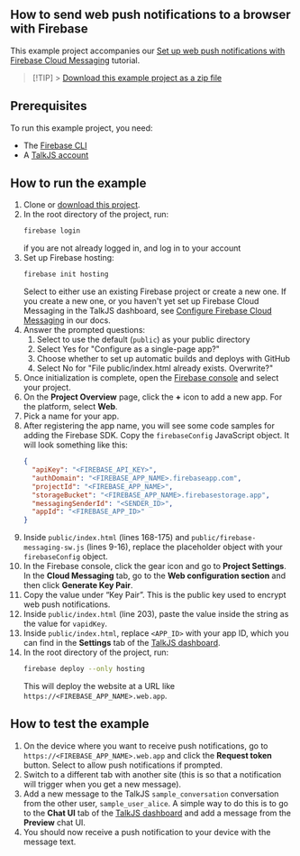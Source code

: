 ## How to send web push notifications to a browser with Firebase

This example project accompanies our [Set up web push notifications with Firebase Cloud Messaging](https://talkjs.com/resources/set-up-web-push-notifications-with-firebase-cloud-messaging/) tutorial.

> [!TIP] > [Download this example project as a zip file](https://github.com/talkjs/talkjs-examples/releases/latest/download/firebase.notifications-example.zip)

## Prerequisites

To run this example project, you need:

- The [Firebase CLI](https://firebase.google.com/docs/cli#install_the_firebase_cli)
- A [TalkJS account](https://talkjs.com/dashboard/login)

## How to run the example

1. Clone or [download this project](https://github.com/talkjs/talkjs-examples/releases/latest/download/firebase.notifications-example.zip).
1. In the root directory of the project, run:
   ```sh
   firebase login
   ```
   if you are not already logged in, and log in to your account
1. Set up Firebase hosting:
   ```sh
   firebase init hosting
   ```
   Select to either use an existing Firebase project or create a new one. If you create a new one, or you haven't yet set up Firebase Cloud Messaging in the TalkJS dashboard, see [Configure Firebase Cloud Messaging](https://talkjs.com/docs/Features/Notifications/Mobile_Push_Notifications/Configure_FCM/) in our docs.
1. Answer the prompted questions:
   1. Select to use the default (`public`) as your public directory
   1. Select Yes for "Configure as a single-page app?"
   1. Choose whether to set up automatic builds and deploys with GitHub
   1. Select No for "File public/index.html already exists. Overwrite?"
1. Once initialization is complete, open the [Firebase console](http://console.firebase.google.com/) and select your project.
1. On the **Project Overview** page, click the **+** icon to add a new app. For the platform, select **Web**.
1. Pick a name for your app.
1. After registering the app name, you will see some code samples for adding the Firebase SDK. Copy the `firebaseConfig` JavaScript object. It will look something like this:
   ```json
   {
     "apiKey": "<FIREBASE_API_KEY>",
     "authDomain": "<FIREBASE_APP_NAME>.firebaseapp.com",
     "projectId": "<FIREBASE_APP_NAME>",
     "storageBucket": "<FIREBASE_APP_NAME>.firebasestorage.app",
     "messagingSenderId": "<SENDER_ID>",
     "appId": "<FIREBASE_APP_ID>"
   }
   ```
1. Inside `public/index.html` (lines 168-175) and `public/firebase-messaging-sw.js` (lines 9-16), replace the placeholder object with your `firebaseConfig` object.
1. In the Firebase console, click the gear icon and go to **Project Settings**. In the **Cloud Messaging** tab, go to the **Web configuration section** and then click **Generate Key Pair**.
1. Copy the value under “Key Pair”. This is the public key used to encrypt web push notifications.
1. Inside `public/index.html` (line 203), paste the value inside the string as the value for `vapidKey`.
1. Inside `public/index.html`, replace `<APP_ID>` with your app ID, which you can find in the **Settings** tab of the [TalkJS dashboard](https://talkjs.com/dashboard).
1. In the root directory of the project, run:
   ```sh
   firebase deploy --only hosting
   ```
   This will deploy the website at a URL like `https://<FIREBASE_APP_NAME>.web.app`.

## How to test the example

1. On the device where you want to receive push notifications, go to `https://<FIREBASE_APP_NAME>.web.app` and click the **Request token** button. Select to allow push notifications if prompted.
1. Switch to a different tab with another site (this is so that a notification will trigger when you get a new message).
1. Add a new message to the TalkJS `sample_conversation` conversation from the other user, `sample_user_alice`. A simple way to do this is to go to the **Chat UI** tab of the [TalkJS dashboard](https://talkjs.com/dashboard) and add a message from the **Preview** chat UI.
1. You should now receive a push notification to your device with the message text.
